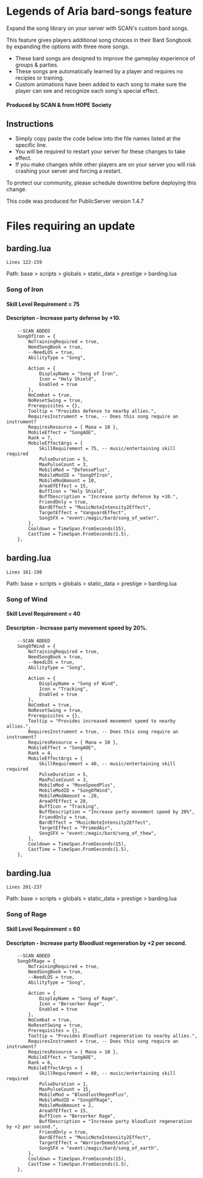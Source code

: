 # Legends of Aria bard-songs feature
Expand the song library on your server with SCAN's custom bard songs.

This feature gives players additional song choices in their Bard Songbook by expanding the options with three more songs.

- These bard songs are designed to improve the gameplay experience of groups & parties.
- These songs are automatically learned by a player and requires no recipies or training.
- Custom animations have been added to each song to make sure the player can see and recognize each song's special effect.

#### Produced by SCAN & from HOPE Society

## Instructions

- Simply copy paste the code below into the file names listed at the specific line.  
- You will be required to restart your server for these changes to take effect.  
- If you make changes while other players are on your server you will risk crashing your server and forcing a restart.  

To protect our community, please schedule downtime before deploying this change.

This code was produced for PublicServer version 1.4.7




# Files requiring an update

## barding.lua

    Lines 122-159

Path:  base > scripts > globals > static_data > prestige > barding.lua

### Song of Iron
#### Skill Level Requirement = 75
#### Descripton - Increase party defense by +10.


        --SCAN ADDED
        SongOfIron = {
            NoTrainingRequired = true,
            NeedSongBook = true,
            --NeedLOS = true,
            AbilityType = "Song",
            
            Action = {
                DisplayName = "Song of Iron",
                Icon = "Holy Shield",
                Enabled = true
            },
            NoCombat = true,
            NoResetSwing = true,
            Prerequisites = {},
            Tooltip = "Provides defense to nearby allies.",
            RequiresInstrument = true, -- Does this song require an instrument?
            RequiresResource = { Mana = 10 },
            MobileEffect = "SongAOE",
            Rank = 7,
            MobileEffectArgs = {
                SkillRequirement = 75, -- music/entertaining skill required
                PulseDuration = 5,
                MaxPulseCount = 3,
                MobileMod = "DefensePlus",
                MobileModID = "SongOfIron",
                MobileModAmount = 10,
                AreaOfEffect = 15,
                BuffIcon = "Holy Shield",
                BuffDescription = "Increase party defense by +10.",
                FriendOnly = true,
                BardEffect = "MusicNoteIntensity2Effect",
                TargetEffect = "VanguardEffect",
                SongSFX = "event:/magic/bard/song_of_water",
            },
            Cooldown = TimeSpan.FromSeconds(15),
            CastTime = TimeSpan.FromSeconds(1.5),
        },
        
        

## barding.lua

    Lines 161-198

Path:  base > scripts > globals > static_data > prestige > barding.lua

### Song of Wind

#### Skill Level Requirement = 40

#### Descripton - Increase party movement speed by 20%.


        --SCAN ADDED
        SongOfWind = {
            NoTrainingRequired = true,
            NeedSongBook = true,
            --NeedLOS = true,
            AbilityType = "Song",
            
            Action = {
                DisplayName = "Song of Wind",
                Icon = "Tracking",
                Enabled = true
            },
            NoCombat = true,
            NoResetSwing = true,
            Prerequisites = {},
            Tooltip = "Provides increased movement speed to nearby allies.",
            RequiresInstrument = true, -- Does this song require an instrument?
            RequiresResource = { Mana = 10 },
            MobileEffect = "SongAOE",
            Rank = 4,
            MobileEffectArgs = {
                SkillRequirement = 40, -- music/entertaining skill required
                PulseDuration = 5,
                MaxPulseCount = 3,
                MobileMod = "MoveSpeedPlus",
                MobileModID = "SongOfWind",
                MobileModAmount = .20,
                AreaOfEffect = 20,
                BuffIcon = "Tracking",
                BuffDescription = "Increase party movement speed by 20%",
                FriendOnly = true,
                BardEffect = "MusicNoteIntensity2Effect",
                TargetEffect = "PrimedAir",
                SongSFX = "event:/magic/bard/song_of_thew",
            },
            Cooldown = TimeSpan.FromSeconds(15),
            CastTime = TimeSpan.FromSeconds(1.5),
        },
        
        

## barding.lua

    Lines 201-237

Path:  base > scripts > globals > static_data > prestige > barding.lua

### Song of Rage

#### Skill Level Requirement = 60

#### Descripton - Increase party Bloodlust regeneration by +2 per second.


        --SCAN ADDED
        SongOfRage = {
            NoTrainingRequired = true,
            NeedSongBook = true,
            --NeedLOS = true,
            AbilityType = "Song",
            
            Action = {
                DisplayName = "Song of Rage",
                Icon = "Berserker Rage",
                Enabled = true
            },
            NoCombat = true,
            NoResetSwing = true,
            Prerequisites = {},
            Tooltip = "Provides Bloodlust regeneration to nearby allies.",
            RequiresInstrument = true, -- Does this song require an instrument?
            RequiresResource = { Mana = 10 },
            MobileEffect = "SongAOE",
            Rank = 6,
            MobileEffectArgs = {
                SkillRequirement = 60, -- music/entertaining skill required
                PulseDuration = 1,
                MaxPulseCount = 15,
                MobileMod = "BloodlustRegenPlus",
                MobileModID = "SongOfRage",
                MobileModAmount = 2,
                AreaOfEffect = 15,
                BuffIcon = "Berserker Rage",
                BuffDescription = "Increase party bloodlust regeneration by +2 per second.",
                FriendOnly = true,
                BardEffect = "MusicNoteIntensity2Effect",
                TargetEffect = "WarriorDemoStatus",
                SongSFX = "event:/magic/bard/song_of_earth",
            },
            Cooldown = TimeSpan.FromSeconds(15),
            CastTime = TimeSpan.FromSeconds(1.5),
        },
        
